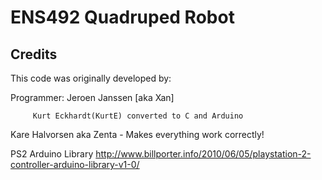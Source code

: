 # ENS492 Quadruped Robot

## Credits

This code was originally developed by:

Programmer: Jeroen Janssen [aka Xan]

         Kurt Eckhardt(KurtE) converted to C and Arduino
         
   Kare Halvorsen aka Zenta - Makes everything work correctly!    
   
   
PS2 Arduino Library
http://www.billporter.info/2010/06/05/playstation-2-controller-arduino-library-v1-0/
